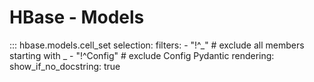 # HBase - Models

::: hbase.models.cell_set
    selection:
        filters:
            - "!^_"  # exclude all members starting with _
            - "!^Config"  # exclude Config Pydantic
    rendering:
        show_if_no_docstring: true
